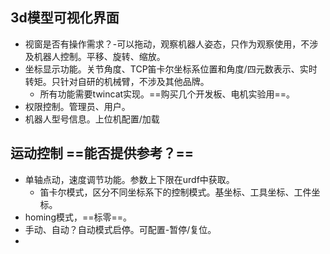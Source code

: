 ## 3d模型可视化界面
- 视窗是否有操作需求？-可以拖动，观察机器人姿态，只作为观察使用，不涉及机器人控制。平移、旋转、缩放。
- 坐标显示功能。关节角度、TCP笛卡尔坐标系位置和角度/四元数表示、实时转矩。只针对自研的机械臂，不涉及其他品牌。
	- 所有功能需要twincat实现。==购买几个开发板、电机实验用==。
- 权限控制。管理员、用户。
- 机器人型号信息。上位机配置/加载
## 运动控制 ==能否提供参考？==
- 单轴点动，速度调节功能。参数上下限在urdf中获取。
	- 笛卡尔模式，区分不同坐标系下的控制模式。基坐标、工具坐标、工件坐标。
- homing模式，==标零==。
- 手动、自动？自动模式启停。可配置-暂停/复位。
- 
